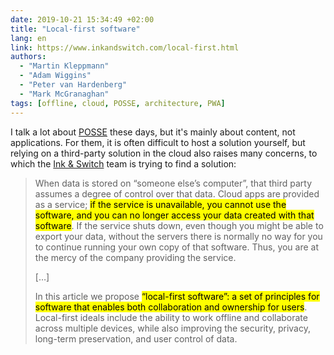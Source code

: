 ```yaml
---
date: 2019-10-21 15:34:49 +02:00
title: "Local-first software"
lang: en
link: https://www.inkandswitch.com/local-first.html
authors:
  - "Martin Kleppmann"
  - "Adam Wiggins"
  - "Peter van Hardenberg"
  - "Mark McGranaghan"
tags: [offline, cloud, POSSE, architecture, PWA]
---
```


I talk a lot about [POSSE](/tags/posse/) these days, but it's mainly about content, not applications. For them, it is often difficult to host a solution yourself, but relying on a third-party solution in the cloud also raises many concerns, to which the [Ink & Switch](https://www.inkandswitch.com/) team is trying to find a solution:

> When data is stored on “someone else’s computer”, that third party assumes a degree of control over that data. Cloud apps are provided as a service; <mark>if the service is unavailable, you cannot use the software, and you can no longer access your data created with that software</mark>. If the service shuts down, even though you might be able to export your data, without the servers there is normally no way for you to continue running your own copy of that software. Thus, you are at the mercy of the company providing the service.
>
> […]
>
> In this article we propose <mark>“local-first software”: a set of principles for software that enables both collaboration and ownership for users</mark>. Local-first ideals include the ability to work offline and collaborate across multiple devices, while also improving the security, privacy, long-term preservation, and user control of data.
